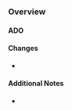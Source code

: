### Overview

#### ADO
[](https://dev.azure.com/tr-content-and-research-systems/global-content-services/_workitems/edit/)

#### Changes
*

#### Additional Notes
*


[//]: # (Reference a label in your markdown like `![][~depends on merge]`)

[~bug]: https://img.shields.io/badge/-bug-d73a4a.svg
[~enhancement]: https://img.shields.io/badge/-enhancement-a2eeef.svg
[~depends on merge]: https://img.shields.io/badge/-depends%20on%20merge-c7f981.svg
[~external dependency]: https://img.shields.io/badge/-external%20dependency-e2ba78.svg